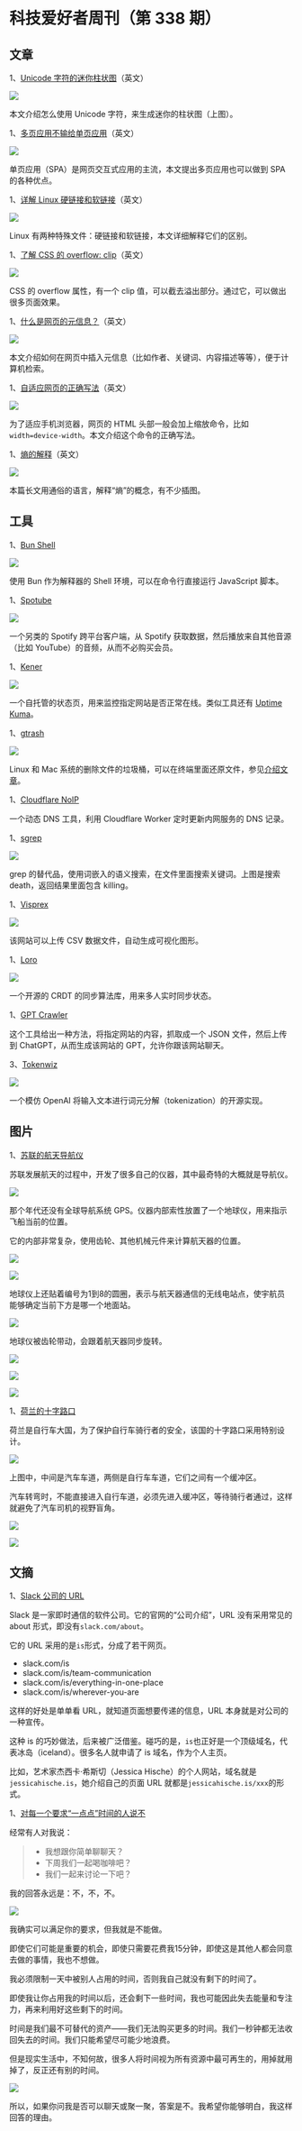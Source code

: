# 科技爱好者周刊（第 338 期）

## 文章

1、[Unicode 字符的迷你柱状图](https://blog.jonudell.net/2021/08/05/the-tao-of-unicode-sparklines/)（英文）

![](https://cdn.beekka.com/blogimg/asset/202408/bg2024082702.webp)

本文介绍怎么使用 Unicode 字符，来生成迷你的柱状图（上图）。

1、[多页应用不输给单页应用](https://htmx.org/essays/you-cant/)（英文）

![](https://cdn.beekka.com/blogimg/asset/202411/bg2024111805.webp)

单页应用（SPA）是网页交互式应用的主流，本文提出多页应用也可以做到 SPA 的各种优点。

1、[详解 Linux 硬链接和软链接](https://bhoot.dev/2024/on-linux-file-and-links/)（英文）

![](https://cdn.beekka.com/blogimg/asset/202411/bg2024111910.webp)

Linux 有两种特殊文件：硬链接和软链接，本文详细解释它们的区别。

1、[了解 CSS 的 overflow: clip](https://ishadeed.com/article/overflow-clip/)（英文）

![](https://cdn.beekka.com/blogimg/asset/202411/bg2024112001.webp)

CSS 的 overflow 属性，有一个 clip 值，可以截去溢出部分。通过它，可以做出很多页面效果。

1、[什么是网页的元信息？](https://www.thisdaysportion.com/posts/dublin-core-what-is-it-good-for)（英文）

![](https://cdn.beekka.com/blogimg/asset/202409/bg2024090301.webp)

本文介绍如何在网页中插入元信息（比如作者、关键词、内容描述等等），便于计算机检索。

1、[自适应网页的正确写法](https://lukeplant.me.uk/blog/posts/you-can-stop-using-user-scalable-no-and-maximum-scale-1-in-viewport-meta-tags-now/)（英文）

![](https://cdn.beekka.com/blogimg/asset/202410/bg2024101509.webp)

为了适应手机浏览器，网页的 HTML 头部一般会加上缩放命令，比如`width=device-width`。本文介绍这个命令的正确写法。

1、[熵的解释](https://www.engineersedge.com/thermodynamics/entropy_explained_with_sheep_15961.htm)（英文）

![](https://cdn.beekka.com/blogimg/asset/202410/bg2024101406.webp)

本篇长文用通俗的语言，解释“熵”的概念，有不少插图。

## 工具

1、[Bun Shell](https://bun.sh/blog/the-bun-shell)

![](https://cdn.beekka.com/blogimg/asset/202407/bg2024072603.webp)

使用 Bun 作为解释器的 Shell 环境，可以在命令行直接运行 JavaScript 脚本。

1、[Spotube](https://github.com/KRTirtho/spotube)

![](https://cdn.beekka.com/blogimg/asset/202407/bg2024072604.webp)

一个另类的 Spotify 跨平台客户端，从 Spotify 获取数据，然后播放来自其他音源（比如 YouTube）的音频，从而不必购买会员。

1、[Kener](https://github.com/rajnandan1/kener)

![](https://cdn.beekka.com/blogimg/asset/202407/bg2024072609.webp)

一个自托管的状态页，用来监控指定网站是否正常在线。类似工具还有 [Uptime Kuma](https://github.com/louislam/uptime-kuma)。

1、[gtrash](https://github.com/umlx5h/gtrash)

![](https://cdn.beekka.com/blogimg/asset/202407/bg2024072618.webp)

Linux 和 Mac 系统的删除文件的垃圾桶，可以在终端里面还原文件，参见[介绍文章](https://linuxiac.com/gtrash-linux-command/)。

1、[Cloudflare NoIP](https://github.com/devrim/cloudflare-noip)

一个动态 DNS 工具，利用 Cloudflare Worker 定时更新内网服务的 DNS 记录。

1、[sgrep](https://github.com/arunsupe/semantic-grep)

![](https://cdn.beekka.com/blogimg/asset/202407/bg2024072803.webp)

grep 的替代品，使用词嵌入的语义搜索，在文件里面搜索关键词。上图是搜索 death，返回结果里面包含 killing。

1、[Visprex](https://visprex.com/)

![](https://cdn.beekka.com/blogimg/asset/202411/bg2024111013.webp)

该网站可以上传 CSV 数据文件，自动生成可视化图形。

1、[Loro](https://www.loro.dev/)

![](https://cdn.beekka.com/blogimg/asset/202311/bg2023111321.webp)

一个开源的 CRDT 的同步算法库，用来多人实时同步状态。

1、[GPT Crawler](https://github.com/BuilderIO/gpt-crawler)

这个工具给出一种方法，将指定网站的内容，抓取成一个 JSON 文件，然后上传到 ChatGPT，从而生成该网站的 GPT，允许你跟该网站聊天。

3、[Tokenwiz](https://github.com/1rgs/tokenwiz)

![](https://cdn.beekka.com/blogimg/asset/202311/bg2023111305.webp)

一个模仿 OpenAI 将输入文本进行词元分解（tokenization）的开源实现。

## 图片

1、[苏联的航天导航仪](http://www.righto.com/2023/01/inside-globus-ink-mechanical-navigation.html)

苏联发展航天的过程中，开发了很多自己的仪器，其中最奇特的大概就是导航仪。

![](https://cdn.beekka.com/blogimg/asset/202312/bg2023120503.webp)

那个年代还没有全球导航系统 GPS。仪器内部索性放置了一个地球仪，用来指示飞船当前的位置。

它的内部非常复杂，使用齿轮、其他机械元件来计算航天器的位置。

![](https://cdn.beekka.com/blogimg/asset/202312/bg2023120504.webp)

![](https://cdn.beekka.com/blogimg/asset/202312/bg2023120505.webp)

地球仪上还贴着编号为1到8的圆圈，表示与航天器通信的无线电站点，使宇航员能够确定当前下方是哪一个地面站。

![](https://cdn.beekka.com/blogimg/asset/202312/bg2023120506.webp)

地球仪被齿轮带动，会跟着航天器同步旋转。

![](https://cdn.beekka.com/blogimg/asset/202312/bg2023120507.webp)

![](https://cdn.beekka.com/blogimg/asset/202312/bg2023120508.webp)

![](https://cdn.beekka.com/blogimg/asset/202312/bg2023120509.webp)

1、[荷兰的十字路口](https://bicycledutch.wordpress.com/2018/02/20/a-common-urban-intersection-in-the-netherlands/)

荷兰是自行车大国，为了保护自行车骑行者的安全，该国的十字路口采用特别设计。

![](https://cdn.beekka.com/blogimg/asset/202411/bg2024112517.webp)

上图中，中间是汽车车道，两侧是自行车车道，它们之间有一个缓冲区。

汽车转弯时，不能直接进入自行车道，必须先进入缓冲区，等待骑行者通过，这样就避免了汽车司机的视野盲角。

![](https://cdn.beekka.com/blogimg/asset/202411/bg2024112519.webp)

![](https://cdn.beekka.com/blogimg/asset/202411/bg2024112518.webp)

## 文摘

1、[Slack 公司的 URL](https://blog.jim-nielsen.com/2023/examples-of-great-urls/)

Slack 是一家即时通信的软件公司。它的官网的“公司介绍”，URL 没有采用常见的 about 形式，即没有`slack.com/about`。

它的 URL 采用的是`is`形式，分成了若干网页。

- slack.com/is
- slack.com/is/team-communication
- slack.com/is/everything-in-one-place
- slack.com/is/wherever-you-are

这样的好处是单单看 URL，就知道页面想要传递的信息，URL 本身就是对公司的一种宣传。

这种 is 的巧妙做法，后来被广泛借鉴。碰巧的是，`is`也正好是一个顶级域名，代表冰岛（iceland）。很多名人就申请了 is 域名，作为个人主页。

比如，艺术家杰西卡·希斯切（Jessica Hische）的个人网站，域名就是`jessicahische.is`，她介绍自己的页面 URL 就都是`jessicahische.is/xxx`的形式。

1、[对每一个要求“一点点”时间的人说不](https://thoughtcatalog.com/ryan-holiday/2017/01/to-everyone-who-asks-for-just-a-little-of-your-time/)

经常有人对我说：

> - 我想跟你简单聊聊天？
> - 下周我们一起喝咖啡吧？
> - 我们一起来讨论一下吧？

我的回答永远是：不，不，不。

![](https://cdn.beekka.com/blogimg/asset/202408/bg2024082212.webp)

我确实可以满足你的要求，但我就是不能做。

即使它们可能是重要的机会，即使只需要花费我15分钟，即使这是其他人都会同意去做的事情，我也不想做。

我必须限制一天中被别人占用的时间，否则我自己就没有剩下的时间了。

即使我让你占用我的时间以后，还会剩下一些时间，我也可能因此失去能量和专注力，再来利用好这些剩下的时间。

时间是我们最不可替代的资产——我们无法购买更多的时间。我们一秒钟都无法收回失去的时间。我们只能希望尽可能少地浪费。

但是现实生活中，不知何故，很多人将时间视为所有资源中最可再生的，用掉就用掉了，反正还有别的时间。

![](https://cdn.beekka.com/blogimg/asset/202408/bg2024082213.webp)

所以，如果你问我是否可以聊天或聚一聚，答案是不。我希望你能够明白，我这样回答的理由。
